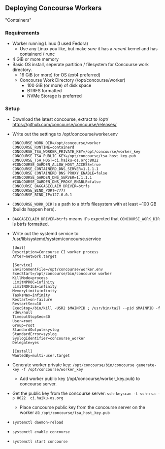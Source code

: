 ## Deploying Concourse Workers

"Containers"

### Requirements

  * Worker running Linux (I used Fedora)
    * Use any Linux you like, but make *sure* it has a *recent* kernel and has containerd / runc
  * 4 GiB or more memory
  * Basic OS install, seperate partition / filesystem for Concourse work directory.
    * 16 GiB (or more) for OS (ext4 preferred)
    * Concourse Work Directory (/opt/concourse/worker)
      * 100 GiB (or more) of disk space
      * BTRFS formatted
      * NVMe Storage is preferred 

### Setup

  * Download the latest concourse, extract to /opt/
    https://github.com/concourse/concourse/releases/
  * Write out the settings to /opt/concourse/worker.env
    ```
    CONCOURSE_WORK_DIR=/opt/concourse/worker
    CONCOURSE_RUNTIME=containerd
    CONCOURSE_TSA_WORKER_PRIVATE_KEY=/opt/concourse/worker_key
    CONCOURSE_TSA_PUBLIC_KEY=/opt/concourse/tsa_host_key.pub
    CONCOURSE_TSA_HOST=ci.haiku-os.org:8022
    #CONCOURSE_GARDEN_ALLOW_HOST_ACCESS=true
    CONCOURSE_CONTAINERD_DNS_SERVER=1.1.1.1
    CONCOURSE_CONTAINERD_DNS_PROXY_ENABLE=false
    #CONCOURSE_GARDEN_DNS_SERVER=1.1.1.1
    #CONCOURSE_GARDEN_DNS_PROXY_ENABLE=false
    CONCOURSE_BAGGAGECLAIM_DRIVER=btrfs
    CONCOURSE_BIND_PORT=7777
    CONCOURSE_BIND_IP=127.0.0.1
    ```

  * ```CONCOURSE_WORK_DIR``` is a path to a btrfs filesystem with at least ~100 GB (builds happen here).
  * ```BAGGAGECLAIM_DRIVER=btrfs``` means it's expected that ```CONCOURSE_WORK_DIR``` is btrfs formatted.

  * Write out the systemd service to /usr/lib/systemd/system/concourse.service
    ```
    [Unit]
    Description=Concourse CI worker process
    After=network.target
    
    [Service]
    EnvironmentFile=/opt/concourse/worker.env
    ExecStart=/opt/concourse/bin/concourse worker
    KillMode=process
    LimitNPROC=infinity
    LimitNOFILE=infinity
    MemoryLimit=infinity
    TasksMax=infinity
    Restart=on-failure
    RestartSec=10
    ExecStop=/bin/kill -USR2 $MAINPID ; /usr/bin/tail --pid $MAINPID -f /dev/null
    TimeoutStopSec=30
    User=root
    Group=root
    StandardOutput=syslog
    StandardError=syslog
    SyslogIdentifier=concourse_worker
    Delegate=yes
    
    [Install]
    WantedBy=multi-user.target
    ```

  * Generate worker private key:
    ```/opt/concourse/bin/concourse generate-key -f /opt/concourse/worker_key```
    * Add worker public key (/opt/concourse/worker_key.pub) to concourse server.
  * Get the public key from the concourse server:
    ```ssh-keyscan -t ssh-rsa -p 8022  ci.haiku-os.org```
    * Place concourse public key from the concourse server on the worker at:
      ```/opt/concourse/tsa_host_key.pub```
  
  * ```systemctl daemon-reload```
  * ```systemctl enable concourse```
  * ```systemctl start concourse```
